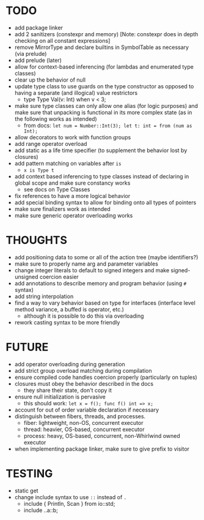 # TODO

- add package linker
- add 2 sanitizers (constexpr and memory) [Note: constexpr does in depth checking on all constant expressions]
- remove MirrorType and declare builtins in SymbolTable as necessary (via prelude)
- add prelude (later)
- allow for context-based inferencing (for lambdas and enumerated type classes)
- clear up the behavior of null
- update type class to use guards on the type constructor as opposed to having
a separate (and illogical) value restrictors
  * type Type Val(v: Int) when v < 3;
- make sure type classes can only allow one alias (for logic purposes)
and make sure that unpacking is functional in its more complex state (as in the
following works as intended)
  * from docs: `let num = Number::Int(3); let t: int = from (num as Int);`
- allow decorators to work with function groups
- add range operator overload
- add static as a life time specifier (to supplement the behavior lost by closures)
- add pattern matching on variables after `is`
  * `x is Type t`
- add context based inferencing to type classes instead of declaring in global scope
and make sure constancy works
  * see docs on Type Classes
- fix references to have a more logical behavior
- add special binding syntax to allow for binding onto all types of pointers
- make sure finalizers work as intended
- make sure generic operator overloading works

# THOUGHTS

- add positioning data to some or all of the action tree (maybe identifiers?)
- make sure to properly name arg and parameter variables
- change integer literals to default to signed integers and make signed-unsigned coercion easier
- add annotations to describe memory and program behavior (using `#` syntax)
- add string interpolation
- find a way to vary behavior based on type for interfaces (interface level method variance, a buffed is operator, etc.)
  * although it is possible to do this via overloading
- rework casting syntax to be more friendly

# FUTURE

- add operator overloading during generation
- add strict group overload matching during compilation
- ensure compiled code handles coercion properly (particularly on tuples)
- closures must obey the behavior described in the docs
  * they share their state, don't copy it
- ensure null initialization is pervasive
  * this should work: `let x = f(); func f() int => x;`
- account for out of order variable declaration if necessary
- distinguish between fibers, threads, and processes.
  * fiber: lightweight, non-OS, concurrent executor
  * thread: heavier, OS-based, concurrent executor
  * process: heavy, OS-based, concurrent, non-Whirlwind owned executor
- when implementing package linker, make sure to give prefix to visitor

# TESTING

- static get
- change include syntax to use `::` instead of `.`
  * include { Println, Scan } from io::std;
  * include ..a::b;

